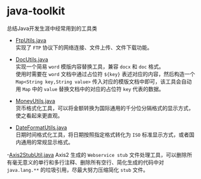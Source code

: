 # java-toolkit
总结Java开发生涯中经常用到的工具类

- [FtpUtils.java](./src/main/java/com/github/flance/util/network/FtpUtils.java)  
    实现了 `FTP` 协议下的网络连接、文件上传、文件下载功能。
    
- [DocUtils.java](./src/main/java/com/github/flance/util/file/DocUtils.java)  
    实现一个简易 `word` 模版内容替换工具，兼容 `docx` 和 `doc` 格式。  
    使用时需要在 `word` 文档中通过占位符 `${key}` 表述对应的内容，然后构造一个 `Map<String key,String value>` 传入对应的模版文档中即可，该工具会自动用 `Map` 中的 `value` 替换文档中的对应的占位符 `key` 代表的数据。

- [MoneyUtils.java](./src/main/java/com/github/flance/util/number/MoneyUtils.java)  
    货币格式化工具，可以将金额转换为国际通用的千分位分隔格式的显示方式，使之看起来更直观。
    
- [DateFormatUtils.java](./src/main/java/com/github/flance/util/time/DateFormatUtils.java)  
    日期时间格式化工具，将日期按照指定格式转化为 `ISO` 标准显示方式，或者国内通用的常规显示格式。
    
-[Axis2StubUtil.java](./src/main/java/com/github/flance/util/file/Axis2StubUtil.java)
    Axis2 生成的 `Webservice stub` 文件处理工具，可以删除所有毫无意义的单行和多行注释、删除所有空行、简化生成的代码中对 `java.lang.**` 的垃圾引用，尽最大努力压缩简化 `stub` 文件。